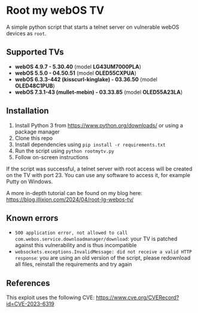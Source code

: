 # Root my webOS TV

A simple python script that starts a telnet server on vulnerable webOS devices as `root`.

## Supported TVs

- **webOS 4.9.7 - 5.30.40** (model **LG43UM7000PLA**)
- **webOS 5.5.0 - 04.50.51** (model **OLED55CXPUA**)
- **webOS 6.3.3-442 (kisscurl-kinglake) - 03.36.50** (model **OLED48C1PUB**)
- **webOS 7.3.1-43 (mullet-mebin) - 03.33.85** (model **OLED55A23LA**)

## Installation

1. Install Python 3 from https://www.python.org/downloads/ or using a package manager
2. Clone this repo
3. Install dependencies using `pip install -r requirements.txt`
4. Run the script using `python rootmytv.py`
5. Follow on-screen instructions

If the script was successful, a telnet server with root access will be created on the TV with port 23. You can use any software to access it, for example Putty on Windows.

A more in-depth tutorial can be found on my blog here: https://blog.illixion.com/2024/04/root-lg-webos-tv/

## Known errors

- `500 application error, not allowed to call com.webos.service.downloadmanager/download`: your TV is patched against this vulnerability and is thus incompatible
- `websockets.exceptions.InvalidMessage: did not receive a valid HTTP response`: you are using an old version of the script, please redownload all files, reinstall the requirements and try again


## References

This exploit uses the following CVE: https://www.cve.org/CVERecord?id=CVE-2023-6319